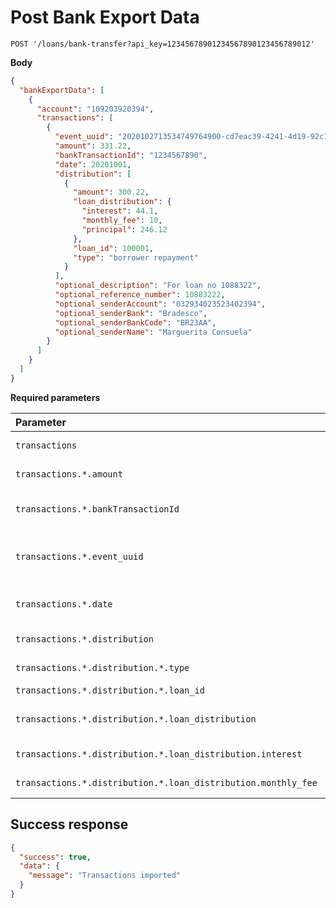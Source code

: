 # Post Bank Export Data

```http
POST '/loans/bank-transfer?api_key=12345678901234567890123456789012'
```

**Body**

```json
{
  "bankExportData": [
    {
      "account": "109203920394",
      "transactions": [
        {
          "event_uuid": "2020102713534749764900-cd7eac39-4241-4d19-92c1-46f6fbae68e0",
          "amount": 331.22,
          "bankTransactionId": "1234567890",
          "date": 20201001,
          "distribution": [
            {
              "amount": 300.22,
              "loan_distribution": {
                "interest": 44.1,
                "monthly_fee": 10,
                "principal": 246.12
              },
              "loan_id": 100001,
              "type": "borrower repayment"
            }
          ],
          "optional_description": "For loan no 1088322",
          "optional_reference_number": 10883222,
          "optional_senderAccount": "032934023523402394",
          "optional_senderBank": "Bradesco",
          "optional_senderBankCode": "BR23AA",
          "optional_senderName": "Marguerita Consuela"
        }
      ]
    }
  ]
}
```

**Required parameters**

| Parameter | Type | Description |
| :--- | :--- | :--- |
| `transactions` | `array` | Transactions list |
| `transactions.*.amount` | `numeric` | Transaction amount |,
| `transactions.*.bankTransactionId` | `numeric` | Transaction ID from Bank |,
| `transactions.*.event_uuid` | `numeric` | Event UUID (Received from Income) |,
| `transactions.*.date` | `numeric` | Transaction date. Format: Ymd |,
| `transactions.*.distribution` | `array` | Distribution data |,
| `transactions.*.distribution.*.type` | `string` | Distribution type |,
| `transactions.*.distribution.*.loan_id` | `numeric` | Loan ID |,
| `transactions.*.distribution.*.loan_distribution` | `array` | Loan distributions list |,
| `transactions.*.distribution.*.loan_distribution.interest` | `numeric` | Interest amount |,
| `transactions.*.distribution.*.loan_distribution.monthly_fee` | `numeric` | Monthly fee amount |,

## Success response

```json
{
  "success": true,
  "data": {
    "message": "Transactions imported"
  }
}
```